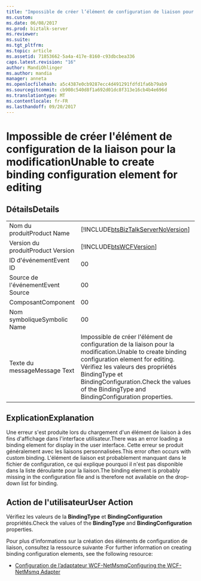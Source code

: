 ```yaml
---
title: "Impossible de créer l’élément de configuration de liaison pour la modification | Documents Microsoft"
ms.custom: 
ms.date: 06/08/2017
ms.prod: biztalk-server
ms.reviewer: 
ms.suite: 
ms.tgt_pltfrm: 
ms.topic: article
ms.assetid: 71853662-5a4a-417e-8160-c93dbcbea336
caps.latest.revision: "16"
author: MandiOhlinger
ms.author: mandia
manager: anneta
ms.openlocfilehash: a5c4387e0cb9287ecc4d491291fdfd1fa6b79ab9
ms.sourcegitcommit: cb908c540d8f1a692d01dc8f313e16cb4b4e696d
ms.translationtype: MT
ms.contentlocale: fr-FR
ms.lasthandoff: 09/20/2017
---
```

# <a name="unable-to-create-binding-configuration-element-for-editing"></a><span data-ttu-id="531b9-102">Impossible de créer l'élément de configuration de la liaison pour la modification</span><span class="sxs-lookup"><span data-stu-id="531b9-102">Unable to create binding configuration element for editing</span></span>
## <a name="details"></a><span data-ttu-id="531b9-103">Détails</span><span class="sxs-lookup"><span data-stu-id="531b9-103">Details</span></span>  
  
|||  
|-|-|  
|<span data-ttu-id="531b9-104">Nom du produit</span><span class="sxs-lookup"><span data-stu-id="531b9-104">Product Name</span></span>|[!INCLUDE[btsBizTalkServerNoVersion](../includes/btsbiztalkservernoversion-md.md)]|  
|<span data-ttu-id="531b9-105">Version du produit</span><span class="sxs-lookup"><span data-stu-id="531b9-105">Product Version</span></span>|[!INCLUDE[btsWCFVersion](../includes/btswcfversion-md.md)]|  
|<span data-ttu-id="531b9-106">ID d'événement</span><span class="sxs-lookup"><span data-stu-id="531b9-106">Event ID</span></span>|<span data-ttu-id="531b9-107">0</span><span class="sxs-lookup"><span data-stu-id="531b9-107">0</span></span>|  
|<span data-ttu-id="531b9-108">Source de l'événement</span><span class="sxs-lookup"><span data-stu-id="531b9-108">Event Source</span></span>|<span data-ttu-id="531b9-109">0</span><span class="sxs-lookup"><span data-stu-id="531b9-109">0</span></span>|  
|<span data-ttu-id="531b9-110">Composant</span><span class="sxs-lookup"><span data-stu-id="531b9-110">Component</span></span>|<span data-ttu-id="531b9-111">0</span><span class="sxs-lookup"><span data-stu-id="531b9-111">0</span></span>|  
|<span data-ttu-id="531b9-112">Nom symbolique</span><span class="sxs-lookup"><span data-stu-id="531b9-112">Symbolic Name</span></span>|<span data-ttu-id="531b9-113">0</span><span class="sxs-lookup"><span data-stu-id="531b9-113">0</span></span>|  
|<span data-ttu-id="531b9-114">Texte du message</span><span class="sxs-lookup"><span data-stu-id="531b9-114">Message Text</span></span>|<span data-ttu-id="531b9-115">Impossible de créer l'élément de configuration de la liaison pour la modification.</span><span class="sxs-lookup"><span data-stu-id="531b9-115">Unable to create binding configuration element for editing.</span></span> <span data-ttu-id="531b9-116">Vérifiez les valeurs des propriétés BindingType et BindingConfiguration.</span><span class="sxs-lookup"><span data-stu-id="531b9-116">Check the values of the BindingType and BindingConfiguration properties.</span></span>|  
  
## <a name="explanation"></a><span data-ttu-id="531b9-117">Explication</span><span class="sxs-lookup"><span data-stu-id="531b9-117">Explanation</span></span>  
 <span data-ttu-id="531b9-118">Une erreur s'est produite lors du chargement d'un élément de liaison à des fins d'affichage dans l'interface utilisateur.</span><span class="sxs-lookup"><span data-stu-id="531b9-118">There was an error loading a binding element for display in the user interface.</span></span> <span data-ttu-id="531b9-119">Cette erreur se produit généralement avec les liaisons personnalisées.</span><span class="sxs-lookup"><span data-stu-id="531b9-119">This error often occurs with custom binding.</span></span> <span data-ttu-id="531b9-120">L'élément de liaison est probablement manquant dans le fichier de configuration, ce qui explique pourquoi il n'est pas disponible dans la liste déroulante pour la liaison.</span><span class="sxs-lookup"><span data-stu-id="531b9-120">The binding element is probably missing in the configuration file and is therefore not available on the drop-down list for binding.</span></span>  
  
## <a name="user-action"></a><span data-ttu-id="531b9-121">Action de l'utilisateur</span><span class="sxs-lookup"><span data-stu-id="531b9-121">User Action</span></span>  
 <span data-ttu-id="531b9-122">Vérifiez les valeurs de la **BindingType** et **BindingConfiguration** propriétés.</span><span class="sxs-lookup"><span data-stu-id="531b9-122">Check the values of the **BindingType** and **BindingConfiguration** properties.</span></span>  
  
 <span data-ttu-id="531b9-123">Pour plus d'informations sur la création des éléments de configuration de liaison, consultez la ressource suivante :</span><span class="sxs-lookup"><span data-stu-id="531b9-123">For further information on creating binding configuration elements, see the following resource:</span></span>  
  
-   [<span data-ttu-id="531b9-124">Configuration de l’adaptateur WCF-NetMsmq</span><span class="sxs-lookup"><span data-stu-id="531b9-124">Configuring the WCF-NetMsmq Adapter</span></span>](../core/configuring-the-wcf-netmsmq-adapter.md)